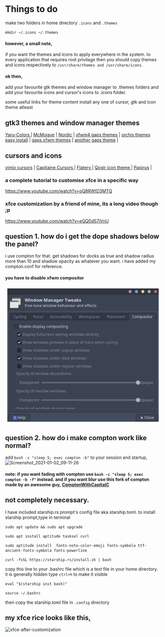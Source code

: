 # **Things to do**


make two folders in home directory
`.icons` and `.themes`
```
mkdir ~/.icons ~/.themes
```
#### however, a small note,
if you want the themes and icons to apply everywhere in the system. to every application that requires root privilage then you should copy themes and icons respectively to 
`/usr/share/themes and /usr/share/icons`.
#### ok then,
add your favourite gtk themes and window manager to .themes folders
and add your favourite icons and cursor's icons to .icons folder.

some useful links for theme content install any one of cursor, gtk and icon theme atleast

## gtk3 themes and window manager themes

[ Yaru-Colors ](https://www.xfce-look.org/p/1299514/) | 
[McMojave](https://www.xfce-look.org/p/1275087/) | 
[Nordic](https://www.xfce-look.org/p/1267246/) | 
[xfwm4 gaps themes](https://github.com/addy-dclxvi/xfwm4-theme-collections) | 
[orchis themes easy install](https://github.com/vinceliuice/Orchis-theme) | 
[gaps xfwm themes](https://www.xfce-look.org/p/1174081/) | 
[another gaps theme](https://www.xfce-look.org/p/1230476/) | 

## cursors and icons
[vimix cursors](https://www.xfce-look.org/p/1358330/) | 
[Capitaine Cursors ](https://www.xfce-look.org/p/1148692/) | 
[Flatery ](https://www.xfce-look.org/s/XFCE/p/1332404) | 
[Qogir icon theme ](https://www.xfce-look.org/s/XFCE/p/1296407)| 
[Papirus](https://www.xfce-look.org/s/XFCE/p/1166289) | 
 
### a complete tutorial to customise xfce in a specific way
https://www.youtube.com/watch?v=oQ8RWtD3MTQ
 
### xfce customization by a friend of mine, its a long video though ;p
https://www.youtube.com/watch?v=eQQ0d57iVnU

## question 1. how do i get the dope shadows below the panel?
i use compton for that. get shadows for docks as true and shadow radius more than 10 and shadow opacity as whatever you want. i have added my compton.conf for reference. 
#### you have to disable xfwm compositor 
![disabled_compositor](disabled_compositor.png)

## question 2. how do i make compton work like normal?
add 
`bash -c "sleep 5; exec compton -b"` to your session and startup,
![Screenshot_2021-01-02_09-11-26](/uploads/4968f3a3a1c5eeea12b3c2c27a1ab62c/Screenshot_2021-01-02_09-11-26.png)
#### **note: if you want fading with compton use `bash -c "sleep 5; exec compton -b -f"` instead. and if you want blur use this fork of compton made by an awesome guy, [ComptonWithCapitalC](https://github.com/Aeres-u99/ComptonWithCapitalC)**



## not completely necessary. 

I have included  starship.rs prompt's config file aka starship.toml.
to install starship prompt,type in terminal
```
sudo apt update && sudo apt upgrade
```
```
sudo apt install aptitude tasksel curl
```
```
sudo aptitude install  fonts-noto-color-emoji fonts-symbola ttf-ancient-fonts-symbola fonts-powerline 

```
```
curl -fsSL https://starship.rs/install.sh | bash

```
copy this line to your .bashrc file which is a text file in your home directory. it is generally hidden type `ctrl+h` to make it visible

```
eval "$(starship init bash)"

```
```
source ~/.bashrc
```
then copy the starship.toml file in `.config` directory


## my xfce rice looks like this, 

![xfce-after-customization](/uploads/f47fd9005004b8a49d05198b8a4ef331/xfce-after-customization.png)











